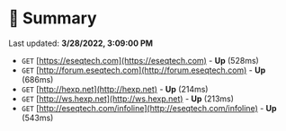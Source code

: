 # 📖 Summary
Last updated: **3/28/2022, 3:09:00 PM**

- `GET` [https://eseqtech.com](https://eseqtech.com) - **Up** (528ms)
- `GET` [http://forum.eseqtech.com](http://forum.eseqtech.com) - **Up** (686ms)
- `GET` [http://hexp.net](http://hexp.net) - **Up** (214ms)
- `GET` [http://ws.hexp.net](http://ws.hexp.net) - **Up** (213ms)
- `GET` [http://eseqtech.com/infoline](http://eseqtech.com/infoline) - **Up** (543ms)
